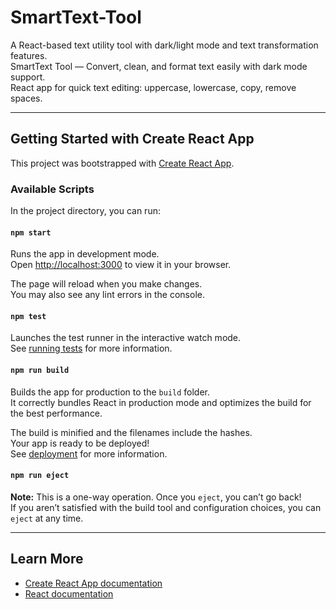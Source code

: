 # SmartText-Tool
A React-based text utility tool with dark/light mode and text transformation features.  
SmartText Tool — Convert, clean, and format text easily with dark mode support.  
React app for quick text editing: uppercase, lowercase, copy, remove spaces.

---

## Getting Started with Create React App

This project was bootstrapped with [Create React App](https://github.com/facebook/create-react-app).

### Available Scripts

In the project directory, you can run:

#### `npm start`
Runs the app in development mode.  
Open [http://localhost:3000](http://localhost:3000) to view it in your browser.

The page will reload when you make changes.  
You may also see any lint errors in the console.

#### `npm test`
Launches the test runner in the interactive watch mode.  
See [running tests](https://facebook.github.io/create-react-app/docs/running-tests) for more information.

#### `npm run build`
Builds the app for production to the `build` folder.  
It correctly bundles React in production mode and optimizes the build for the best performance.

The build is minified and the filenames include the hashes.  
Your app is ready to be deployed!  
See [deployment](https://facebook.github.io/create-react-app/docs/deployment) for more information.

#### `npm run eject`
**Note:** This is a one-way operation. Once you `eject`, you can’t go back!  
If you aren’t satisfied with the build tool and configuration choices, you can `eject` at any time.

---

## Learn More

- [Create React App documentation](https://facebook.github.io/create-react-app/docs/getting-started)  
- [React documentation](https://reactjs.org/)

